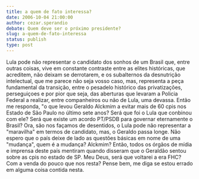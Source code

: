 ```yaml
---
title: a quem de fato interessa?
date: 2006-10-04 21:00:00
author: cezar.sperandio
debate: Quem deve ser o próximo presidente?
slug: a-quem-de-fato-interessa
status: publish 
type: post
---
```


Lula pode não representar o candidato dos sonhos de um Brasil que, entre outras coisas, vive em constante contraste entre as elites históricas, que acreditem, não deixam se derrotarem, e os subalternos da desnutrição intelectual, que me parece não seja vosso caso, mas, representa a peça fundamental da transição, entre o pesadelo histórico das privatizações, perseguiçoes e por pior que seja, das aberturas que levaram a Policia Federal a realizar, entre companheiros ou não de Lula, uma devassa. Então me responda, "o que levou Geraldo Alckmim a evitar mais de 60 cpis nos Estado de São Paulo no último sete anos? Será que foi o Lula que conbinou com ele? Será que existe um acordo PT/PSDB para governar eternamente o Brasil? Ora, são nos façamos de desentidos, o Lula pode não representar a "maravilha" em termos de candidato, mas, o Geraldo passa longe. Não espero que o país deixe de lado as questões básicas em nome de uma "mudança", quem é a mudança? Alckmim? Então, todos os órgãos de mídia e imprensa deste país mentiram quando disseram que o Geraldão sentou sobre as cpis no estado de SP. Meu Deus, será que voltarei a era FHC? Com a venda do pouco que nos resta? Pense bem, me diga se estou errado em alguma coisa contida nesta.
